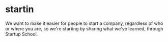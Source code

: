 # startin
We want to make it easier for people to start a company, regardless of who or where you are, so we're starting by sharing what we've learned, through Startup School.
